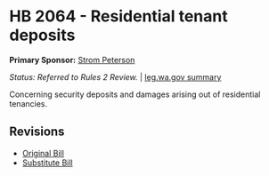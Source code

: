 # HB 2064 - Residential tenant deposits
**Primary Sponsor:** [Strom Peterson](/person/leg/strom.peterson.md)

*Status: Referred to Rules 2 Review.* | [leg.wa.gov summary](https://app.leg.wa.gov/billsummary?BillNumber=2064&Year=2021)

Concerning security deposits and damages arising out of residential tenancies.

## Revisions
* [Original Bill](1/)
* [Substitute Bill](S/)